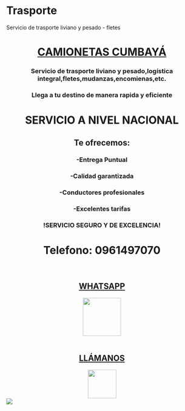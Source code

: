 # Trasporte
Servicio de trasporte liviano y pesado - fletes 
<!DOCTYPE html>
<html lang="en">
<head>
    <meta charset="UTF-8">
    <meta http-equiv="X-UA-Compatible"content="IE=edge">
    <meta name="viewport"content="width=device-width, initial-scale=1.0">
    <link rel="stylesheet" href="ESTILOS.CSS">
</head>
<body><left>
     <center><h1><u> CAMIONETAS CUMBAYÁ</u></h1></center>
<left><center><h3>Servicio de trasporte liviano y pesado,logística integral,fletes,mudanzas,encomienas,etc.</h3></left></center>
<center><h3>Llega a tu destino de manera rapida y eficiente</h3></center>
<center><h1>SERVICIO A NIVEL NACIONAL</h1></center> 
 <center><h2>Te ofrecemos:</h2></center>
  <center><h3>-Entrega Puntual</h3></center> 
  <center><h3>-Calidad garantizada</h3></center> 
  <center><h3>-Conductores profesionales</h3></center> 
 <center><h3>-Excelentes tarifas</h3></center>  
 <center><h3>!SERVICIO SEGURO Y DE EXCELENCIA!</h3></center>
 <center> <h1>Telefono:  0961497070</h1></center>  
<br/> 
<h2><center><a href ="https://wa.me/593961497070/">WHATSAPP</a></center></h2>
<div align="center"><img src="img/ee.jpg"align="center" style="height: 100px; width: 100px; margin: 0px;"></div>
    <br/> 
    <font><h2><center><a href="tel:593961497070">LLÁMANOS</a></center></h2></font>
  <div align="center"><img src="img/ttttt.jpg"style="height: 75px; width: 75px; margin: 0px;"></div> 
  <img src="img/AAAAAA.jpg"align="left">
  <img alt="" class="hCL kVc L4E MIw" importance="auto" loading="auto" src="https://i.pinimg.com/originals/c4/9a/20/c49a207e0f89c9290d98fd43a87a8cb0.gif" align="right">
<header>
</header>
</body>
